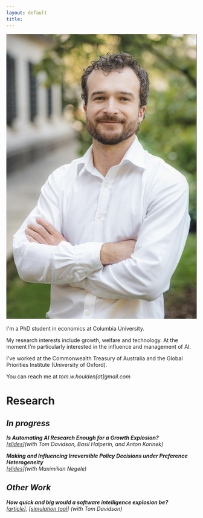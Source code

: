 ```yaml
---
layout: default
title: 
---
```


<div class="hero" markdown="1">

<img src="/assets/HeadSHot2.png" alt="Head-shot of Thomas Houlden" class="headshot">

<div class="bio">

<p>I'm a PhD student in economics at Columbia University.</p>
<p>My research interests include growth, welfare and technology. At the moment I’m particularly interested in the influence and management of AI.</p>
<p>I've worked at the Commonwealth Treasury of Australia and the Global Priorities Institute (University of Oxford).</p> 

<p>You can reach me at <em>tom.w.houlden[at]gmail.com</em></p>

</div>
</div>

# Research

## <em>In progress<em>

**Is Automating AI Research Enough for a Growth Explosion?**  
[[slides](/assets/shs_slides.pdf)]*(with Tom Davidson, Basil Halperin, and Anton Korinek)*  

**Making and Influencing Irreversible Policy Decisions under Preference Heterogeneity**  
[[slides](/assets/IrreversibleDecisions_HouldenNegele.pdf)]*(with Maximilian Negele)*  


## Other Work
**How quick and big would a software intelligence explosion be?**  
[[article](https://www.forethought.org/research/how-quick-and-big-would-a-software-intelligence-explosion-be)], [[simulation tool](https://accelerated-ai-progress.streamlit.app/)] *(with Tom Davidson)*  


